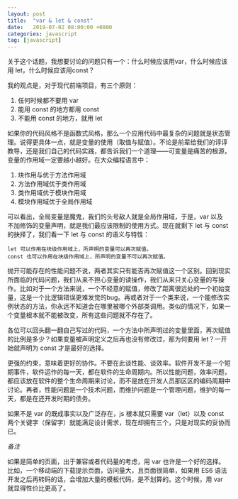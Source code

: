 ```yaml
---
layout: post
title:  "var & let & const"
date:   2019-07-02 08:00:00 +0800
categories: javascript
tag: [javascript]
---
```

关于这个话题，我想要讨论的问题只有一个：什么时候应该用var，什么时候应该用 let，什么时候应该用const？

我的观点是，对于现代前端项目，有三个原则：

1. 任何时候都不要用 var
2. 能用 const 的地方都用 const
3. 不能用 const 的地方，就用 let

<!-- more -->

如果你的代码风格不是函数式风格，那么一个应用代码中最复杂的问题就是状态管理。说得更具体一点，就是变量的使用（取值与赋值）。不论是前辈给我们的谆谆教导，还是我们自己的代码实践，都告诉我们一个道理——可变量是痛苦的根源，变量的作用域一定要越小越好。在大众编程语言中：

1. 块作用与优于方法作用域
2. 方法作用域优于类作用域
3. 类作用域优于模块作用域
4. 模块作用域优于全局作用域

可以看出，全局变量是魔鬼，我们的头号敌人就是全局作用域，于是，var 以及 不加修饰的变量声明，就是我们最应该限制的使用方式。现在就剩下 let 与 const 的抉择了，我们看一下 let 与 const 的语义与特性：

    let 可以作用在块级作用域上，所声明的变量可以再次赋值。
    const 也可以作用在块级作用域上，所声明的变量不可以再次赋值。

抛开可能存在的性能问题不说，两者其实只有能否再次赋值这一个区别。回到现实所面临的代码问题，我们从来不担心变量的读操作，我们从来只关心变量的写操作。比如对于一个方法来说，一个不经意的赋值，修改了距离很远处的一个初始变量，这是一个比逻辑错误更难发觉的bug。再或者对于一个类来说，一个能修改实例状态的方法，你永远不知道会在哪里被哪个外部类调用。类似的情况下，如果一个变量根本就不能被改变，所有这些问题就不存在了。

各位可以回头翻一翻自己写过的代码，一个方法中所声明过的变量里面，再次赋值的比例是多少？如果变量被声明定义之后再也没有修改过，那为何要用 let？一开始就声明为 const 才是最好的选择。

更强的约束，意味着更好的协作。不要在此谈性能、谈效率。软件开发不是一个短期事件，软件运作的每一天，都在软件的生命周期内。所以性能问题，效率问题，都应该放在软件的整个生命周期来讨论，而不是放在开发人员那区区的编码周期中讨论。再者，性能问题是一个技术问题，而维护问题是一个管理问题，维护的每一天，都是在还开发时期的债务。

如果不是 var 的既成事实以及广泛存在，js 根本就只需要 var（let）以及 const 两个关键字（保留字）就能满足设计需求，现在却拥有三个，只是对现实的妥协而已。

*备注*

如果是简单的页面，出于兼容或者代码量的考虑，用 var 也许是一个好的选择。比如，一个移动端的下载提示页面，访问量大，且页面很简单，如果用 ES6 语法开发之后再转码的话，会增加大量的模板代码，是不划算的。这个时候，用 var 就显得性价比更高了。